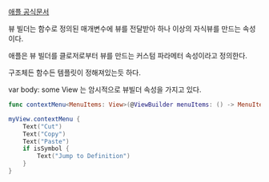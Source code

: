 
[애플 공식문서](https://developer.apple.com/documentation/swiftui/viewbuilder)

뷰 빌더는 함수로 정의된 매개변수에 뷰를 전달받아 하나 이상의 자식뷰를 만드는 속성이다.

애플은 뷰 빌더를 클로저로부터 뷰를 만드는 커스텀 파라메터 속성이라고 정의한다.

구조체든 함수든 템플릿이 정해져있는듯 하다.

var body: some View 는 암시적으로 뷰빌더 속성을 가지고 있다.

```swift
func contextMenu<MenuItems: View>(@ViewBuilder menuItems: () -> MenuItems) -> some View

myView.contextMenu {
    Text("Cut")
    Text("Copy")
    Text("Paste")
    if isSymbol {
        Text("Jump to Definition")
    }
}
```
